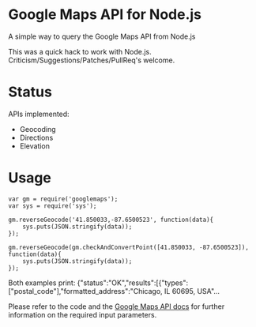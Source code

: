 # Google Maps API for Node.js
A simple way to query the Google Maps API from Node.js

This was a quick hack to work with Node.js.  Criticism/Suggestions/Patches/PullReq's welcome.

# Status
APIs implemented:
- Geocoding
- Directions
- Elevation

# Usage
	var gm = require('googlemaps');
	var sys = require('sys');
	
	gm.reverseGeocode('41.850033,-87.6500523', function(data){
		sys.puts(JSON.stringify(data));
	});
	
	gm.reverseGeocode(gm.checkAndConvertPoint([41.850033, -87.6500523]), function(data){
		sys.puts(JSON.stringify(data));
	});

Both examples print:
	{"status":"OK","results":[{"types":["postal_code"],"formatted_address":"Chicago, IL 60695, USA"...

Please refer to the code and the [Google Maps API docs](http://code.google.com/apis/maps/documentation/webservices/index.html) for further information on the required input parameters.


